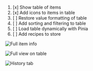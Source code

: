 1. [x] Show table of items
2. [x] Add icons to items in table
3. [ ] Restore value formatting of table
4. [ ] Add sorting and filtering to table
5. [ ] Load table dynamically with Pinia
6. [ ] Add recipes to store

![Full item info](https://i.imgur.com/wqP6XNr.png)

![Full view on table](https://i.imgur.com/jmx0fO1.png)

![History tab](https://i.imgur.com/Y3fzK71.png)
